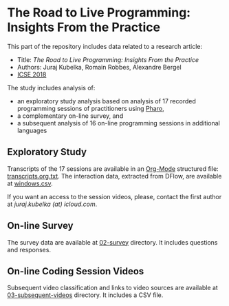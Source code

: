<!-- -*- coding: utf-8-unix ; mode: markdown ; font-lock-multiline: t ; eval: (auto-fill-mode -1) ; eval: (flyspell-mode 1) ; eval: (visual-line-mode 1) -*- -->

# The Road to Live Programming: Insights From the Practice

This part of the repository includes data related to a research article:
- Title: *The Road to Live Programming: Insights From the Practice*
- Authors: Juraj Kubelka, Romain Robbes, Alexandre Bergel
- [ICSE 2018](https://www.icse2018.org/event/icse-2018-technical-papers-the-road-to-live-programming-insights-from-the-practice)

The study includes analysis of:
- an exploratory study analysis based on analysis of 17 recorded programming sessions of practitioners using [Pharo](http://pharo.org),
- a complementary on-line survey, and
- a subsequent analysis of 16 on-line programming sessions in additional languages

## Exploratory Study

Transcripts of the 17 sessions are available in an [Org-Mode](http://orgmode.org) structured file: [transcripts.org.txt](./01-exploratory-study/transcripts.org.txt). The interaction data, extracted from DFlow, are available at [windows.csv](./01-exploratory-study/windows.csv).

If you want an access to the session videos, please, contact the first author at _juraj.kubelka (at) icloud.com_.

## On-line Survey

The survey data are available at [02-survey](./02-survey) directory. It includes questions and responses.

## On-line Coding Session Videos

Subsequent video classification and links to video sources are available at [03-subsequent-videos](03-subsequent-videos) directory. It includes a CSV file.
